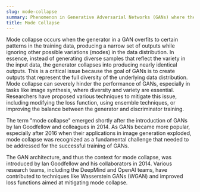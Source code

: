 ```yaml
---
slug: mode-collapse
summary: Phenomenon in Generative Adversarial Networks (GANs) where the generator produces limited, highly similar outputs, ignoring the diversity of the target data distribution.
title: Mode Collapse
---
```


Mode collapse occurs when the generator in a GAN overfits to certain patterns in the training data, producing a narrow set of outputs while ignoring other possible variations (modes) in the data distribution. In essence, instead of generating diverse samples that reflect the variety in the input data, the generator collapses into producing nearly identical outputs. This is a critical issue because the goal of GANs is to create outputs that represent the full diversity of the underlying data distribution. Mode collapse can severely hinder the performance of GANs, especially in tasks like image synthesis, where diversity and variety are essential. Researchers have proposed various techniques to mitigate this issue, including modifying the loss function, using ensemble techniques, or improving the balance between the generator and discriminator training.

The term "mode collapse" emerged shortly after the introduction of GANs by Ian Goodfellow and colleagues in 2014. As GANs became more popular, especially after 2016 when their applications in image generation exploded, mode collapse was recognized as a fundamental challenge that needed to be addressed for the successful training of GANs.

The GAN architecture, and thus the context for mode collapse, was introduced by Ian Goodfellow and his collaborators in 2014. Various research teams, including the DeepMind and OpenAI teams, have contributed to techniques like Wasserstein GANs (WGAN) and improved loss functions aimed at mitigating mode collapse.